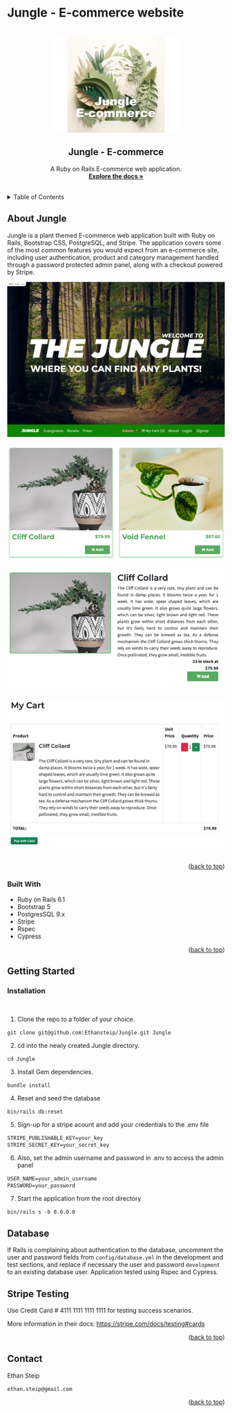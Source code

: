# Jungle - E-commerce website

<!-- PROJECT LOGO -->
<br />
<div align="center">
  <a href="https://github.com/Ethansteip/Jungle">
    <img src="https://github.com/Ethansteip/Jungle/blob/master/public/images/Jungle%20Logo.png?raw=true" alt="The jungle ecommerce logo" width="300" style="border-radius:10px;">
  </a>

<h2 align="center">Jungle - E-commerce</h2>

  <p align="center">
    A Ruby on Rails E-commerce web application.
    <br />
    <a href="https://github.com/Ethansteip/Jungle"><strong>Explore the docs »</strong></a>
    <br />
    <br />
  </p>
</div>



<!-- TABLE OF CONTENTS -->
<details>
  <summary>Table of Contents</summary>
  <ol>
    <li>
      <a href="#about-the-project">About Jungle</a>
      <ul>
        <li><a href="#built-with">Built With</a></li>
      </ul>
    </li>
    <li>
      <a href="#getting-started">Getting Started</a>
      <ul>
        <li><a href="#installation">Installation</a></li>
      </ul>
    </li>
  </ol>
</details>



<!-- ABOUT THE PROJECT -->
## About Jungle

<p>Jungle is a plant themed E-commerce web application built with Ruby on Rails, Bootstrap CSS, PostgreSQL, and Stripe. The application covers some of the most common features you would expect from an e-commerce site, including user authentication, product and category management handled through a password protected admin panel, along with a checkout powered by Stripe.
</p>

!["Exmaple image of jungle app"](https://github.com/Ethansteip/Jungle/blob/master/public/images/Screen%20Shot%202023-02-01%20at%204.34.32%20PM.png?raw=true)
<br>
<br>
!["Jungle products"](https://github.com/Ethansteip/Jungle/blob/master/public/images/Screen%20Shot%202023-02-01%20at%204.34.48%20PM.png?raw=true)
<br>
<br>
!["Product details page"](https://github.com/Ethansteip/Jungle/blob/master/public/images/Screen%20Shot%202023-02-01%20at%204.35.31%20PM.png?raw=true)
<br>
<br>
!["Cart details pages"](https://github.com/Ethansteip/Jungle/blob/master/public/images/Screen%20Shot%202023-02-01%20at%204.35.47%20PM.png?raw=true)
<br>
<br>
<p align="right">(<a href="#readme-top">back to top</a>)</p>



### Built With

* Ruby on Rails 6.1
* Bootstrap 5
* PostgresSQL 9.x
* Stripe
* Rspec
* Cypress

<p align="right">(<a href="#readme-top">back to top</a>)</p>



<!-- GETTING STARTED -->
## Getting Started

### Installation
<br>


1. Clone the repo to a folder of your choice.
```
git clone git@github.com:Ethansteip/Jungle.git Jungle
```
2. cd into the newly created Jungle directory.
```
cd Jungle
```
3. Install Gem dependencies.
```
bundle install
```
4. Reset and seed the database
```
bin/rails db:reset
```
5. Sign-up for a stripe acount and add your credentials to the .env file
```
STRIPE_PUBLISHABLE_KEY=your_key
STRIPE_SECRET_KEY=your_secret_key
```
6. Also, set the admin username and password in .env to access the admin panel
```
USER_NAME=your_admin_username
PASSWORD=your_password
```

7. Start the application from the root directory
```
bin/rails s -b 0.0.0.0
```

## Database

If Rails is complaining about authentication to the database, uncomment the user and password fields from `config/database.yml` in the development and test sections, and replace if necessary the user and password `development` to an existing database user. Application tested using Rspec and Cypress.

## Stripe Testing

Use Credit Card # 4111 1111 1111 1111 for testing success scenarios.

More information in their docs: <https://stripe.com/docs/testing#cards>
<p align="right">(<a href="#readme-top">back to top</a>)</p>



<!-- CONTACT -->
## Contact

Ethan Steip
```
ethan.steip@gmail.com
```

<p align="right">(<a href="#readme-top">back to top</a>)</p>
